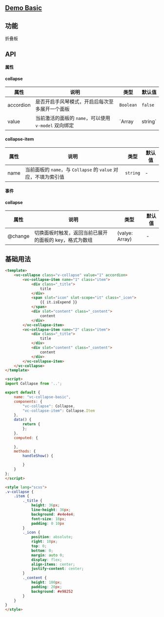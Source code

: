 ## [Demo Basic](https://wya-team.github.io/wya-vc/dist/collapse/basic.html)
## 功能
折叠板

## API

#### 属性

#### collapse
属性 | 说明 | 类型 | 默认值
---|---|---|---
accordion | 是否开启手风琴模式，开启后每次至多展开一个面板 | `Boolean` | `false`
value | 当前激活的面板的 `name`，可以使用 `v-model` 双向绑定 | `Array | string` | -


#### collapse-item
属性 | 说明 | 类型 | 默认值
---|---|---|---
name | 当前面板的 `name`，与 `Collapse` 的 `value` 对应，不填为索引值 | `string` | -


#### 事件

#### collapse
属性 | 说明 | 类型 | 默认值
---|---|---|---
@change | 切换面板时触发，返回当前已展开的面板的 key，格式为数组 | (valye: Array) | -



## 基础用法

```html
<template>
	<vc-collapse class="v-collapse" value="1" accordion>
		<vc-collapse-item name="1" class="item">
			<div class="_title">
				title
			</div>
			<span slot="icon" slot-scope="it" class="_icon">
				{{ it.isExpend }}
			</span>
			<div slot="content" class="_content">
				content
			</div>
		</vc-collapse-item>
		<vc-collapse-item name="2" class="item">
			<div class="_title">
				title
			</div>
			<div slot="content" class="_content">
				content
			</div>
		</vc-collapse-item>
	</vc-collapse>
</template>

<script>
import Collapse from '..';

export default {
	name: "vc-collapse-basic",
	components: {
		"vc-collapse": Collapse,
		"vc-collapse-item": Collapse.Item
	},
	data() {
		return {
		};
	},
	computed: {
		
	},
	methods: {
		handleShow() {

		}
	}
};
</script>

<style lang="scss">
.v-collapse {
	.item {
		._title {
			height: 36px; 
			line-height: 36px; 
			background: #e4e4e4;
			font-size: 18px;
			padding: 0 10px
		}
		._icon {
			position: absolute;
			right: 10px;
			top: 0;
			bottom: 0;
			margin: auto 0;
			display: flex;
			align-items: center;
			justify-content: center;
		}
		._content {
			height: 100px;
			padding: 20px;
			background: #e98252
		} 
	}
}
</style>
```